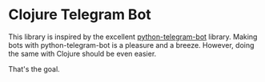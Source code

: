 # Clojure Telegram Bot

This library is inspired by the excellent [python-telegram-bot](https://python-telegram-bot.org/) library. Making bots with python-telegram-bot is a pleasure and a breeze. However, doing the same with Clojure should be even easier. 

That's the goal.
